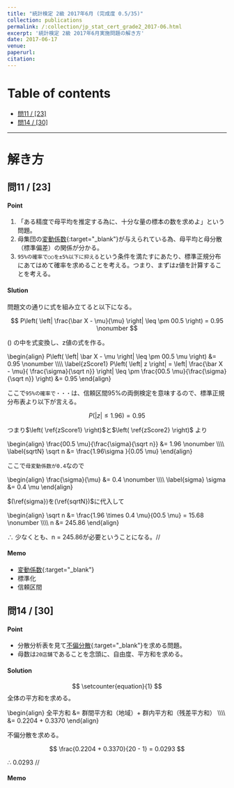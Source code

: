 ```yaml
---
title: "統計検定 2級 2017年6月 (完成度 0.5/35)"
collection: publications
permalink: /:collection/jp_stat_cert_grade2_2017-06.html
excerpt: '統計検定 2級 2017年6月実施問題の解き方'
date: 2017-06-17
venue:
paperurl:
citation:
---
```


# Table of contents

- [問11 / [23]](#%e5%95%8f11--23)
- [問14 / [30]](#%e5%95%8f14--30)

-------------------------
# 解き方

問11 / [23]
---
#### Point
  1. 「ある精度で母平均を推定する為に、十分な量の標本の数を求めよ」という問題。
  2. 母集団の[変動係数](basic_formulas.html#coefficient_of_variation){:target="_blank"}が与えられている為、母平均と母分散（標準偏差）の関係が分かる。
  3. ```95%の確率で○○を±5%以下に抑える```という条件を満たすにあたり、標準正規分布にあてはめて確率を求めることを考える。つまり、まずはz値を計算することを考える。

#### Slution
問題文の通りに式を組み立てると以下になる。  

$$
P\left( \left| \frac{\bar X - \mu}{\mu} \right| \leq \pm 00.5 \right) = 0.95 \nonumber
$$

$\left( \right)$ の中を式変換し、z値の式を作る。

\begin{align}
  P\left( \left| \bar X - \mu \right| \leq \pm 00.5 \mu \right) &= 0.95 \nonumber \\\\\\\\
  \label{zScore1}
  P\left( \left| z \right| = \left| \frac{\bar X - \mu}{ \frac{\sigma}{\sqrt n}} \right| \leq \pm \frac{00.5 \mu}{\frac{\sigma}{\sqrt n}} \right) &= 0.95
\end{align}

ここで```95%の確率で・・・```は、信頼区間95%の両側検定を意味するので、標準正規分布表より以下が言える。

$$
\label{zScore2}
P\left( \left| z \right| \leq 1.96 \right) = 0.95
$$

つまり$\left( \ref{zScore1} \right)$と$\left( \ref{zScore2} \right)$ より

\begin{align}
  \frac{00.5 \mu}{\frac{\sigma}{\sqrt n}} &= 1.96 \nonumber \\\\\\\\
  \label{sqrtN}
  \sqrt n &= \frac{1.96\sigma }{0.05 \mu}
\end{align}

ここで```母変動係数が0.4```なので

\begin{align}
  \frac{\sigma}{\mu} &= 0.4 \nonumber \\\\\\\\
  \label{sigma}
  \sigma &= 0.4 \mu
\end{align}

$(\ref{sigma})を(\ref{sqrtN})$に代入して

\begin{align}
  \sqrt n &= \frac{1.96 \times 0.4 \mu}{00.5 \mu} = 15.68 \nonumber \\\\\\\\
  n &= 245.86
\end{align}

$\therefore$ 少なくとも、n = 245.86が必要ということになる。//

#### Memo
  - [変動係数](basic_formulas.html#coefficient_of_variation){:target="_blank"}
  - 標準化
  - 信頼区間


問14 / [30]
---
#### Point
  - 分散分析表を見て[不偏分散](basic_formulas.html#unviased_variance){:target="_blank"}を求める問題。
  - 母数は```20店舗```であることを念頭に、自由度、平方和を求める。


#### Solution

$$
\setcounter{equation}{1}
$$
全体の平方和を求める。

\begin{align}
  全平方和 &= 群間平方和（地域）+ 群内平方和（残差平方和） \\\\\\\\
  &= 0.2204 + 0.3370
\end{align}

不偏分散を求める。

$$
  \frac{0.2204 + 0.3370}{20 - 1} = 0.0293
$$


$\therefore$ 0.0293 //

#### Memo


